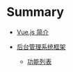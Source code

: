 # Summary

* [Vue.js 简介](vue-intro.md)

* [后台管理系统框架](admin-intro.md)

  * [功能列表](admin-features.md)
